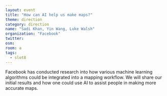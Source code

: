 ```yaml
---
layout: event
title: "How can AI help us make maps?"
theme: direction
category: direction
name: "Sadi Khan, Yin Wang, Luke Walsh"
organization: "Facebook"
twitter:
osm:
room: a
tags:
  - slot8
---
```

Facebook has conducted research into how various machine learning algorithms could be integrated into a mapping workflow. We will share our initial results and how one could use AI to assist people in making more accurate maps.